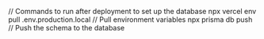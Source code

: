 // Commands to run after deployment to set up the database
npx vercel env pull .env.production.local  // Pull environment variables
npx prisma db push                         // Push the schema to the database